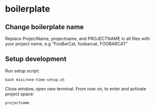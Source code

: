 # boilerplate

Change boilerplate name
-----------------------

Replace ProjectName, projectname, and PROJECTNAME in all files with your project name, e.g "FooBarCat, foobarcat, FOOBARCAT"

Setup development
-----------------

Run setup script:

	bash misc/one-time-setup.sh

Close window, open new terminal. From now on, to enter and activate project space:

	projectname
